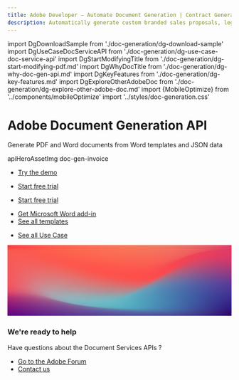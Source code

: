 ```yaml
---
title: Adobe Developer — Automate Document Generation | Contract Generation | Adobe
description: Automatically generate custom branded sales proposals, legal contracts, and invoices from Word templates and your dynamic data. Learn more today.
---
```


import DgDownloadSample from './doc-generation/dg-download-sample'
import DgUseCaseDocServiceAPI from './doc-generation/dg-use-case-doc-service-api'
import DgStartModifyingTitle from './doc-generation/dg-start-modifying-pdf.md'
import DgWhyDocTitle from './doc-generation/dg-why-doc-gen-api.md'
import DgKeyFeatures from './doc-generation/dg-key-features.md'
import DgExploreOtherAdobeDoc from './doc-generation/dg-explore-other-adobe-doc.md'
import {MobileOptimize} from '../components/mobileOptimize'
import '../styles/doc-generation.css'

<Hero slots="heading, text, assetsImg, buttons" customLayout variant="fullwidth" className="herobgImage"/>

# Adobe Document Generation API

Generate PDF and Word documents from Word templates and JSON data

<!-- ![](images/doc-gen-hero-desktop@2x.png) -->

apiHeroAssetImg doc-gen-invoice



- [Try the demo](https://adobe.com/go/dcdocgen_api_demo)


<!-- Why Document Generation API -->

<WrapperComponent slots="content" repeat="1" theme="lightest"/>
<DgWhyDocTitle/>

<TextBlock slots="buttons" isCentered theme="lightest padding-top-zero why-doc-get-started-btn" primaryOutline/>

- [Start free trial](https://dc.stage.acrobat.com/dc-integration-creation-app-cdn/index.html?api=document-generation-api)

<!-- Key Features of Adobe Document Generation API -->
<WrapperComponent slots="content" repeat="1" theme="light"/>
<DgKeyFeatures/>

<TextBlock slots="buttons" isCentered theme="light padding-top-zero why-doc-get-started-btn"/>

- [Start free trial](https://dc.stage.acrobat.com/dc-integration-creation-app-cdn/index.html?api=document-generation-api)

<MobileOptimize/>

<!-- Download Sample Templates and Data to Get Started -->

<WrapperComponent slots="content" repeat="1" theme="lightest"/>

<DgDownloadSample/>

<TextBlock slots="buttons" theme="lightest" isCentered className='blade-bottom-content ms-word-add-in-title'/>

- [Get Microsoft Word add-in](https://www.adobe.com/go/pdfEmbedAPI_demo)
- [See all templates](./doc-gen-api-template.md)

<!--  Start Modifying PDFs in a few Minutes -->
<WrapperComponent slots="content" theme="light"/>
<DgStartModifyingTitle/>

<!-- Use case for Document Services API -->
<WrapperComponent slots="content" repeat="1" theme="lightest"/>

<DgUseCaseDocServiceAPI/>

<TextBlock slots="buttons" theme="lightest" isCentered className="padding-5"/>

- [See all Use Case](https://www.adobe.io/apis/documentcloud/dcsdk/sales-proposals-and-contracts.html)

<!-- Explore other Adobe Document Cloud services -->

<WrapperComponent slots="content" repeat="1" theme="light"/>
<DgExploreOtherAdobeDoc/>

<!-- Summary Block -->
<SummaryBlock slots="image, heading, text, buttons" theme="lightest" background="white"/>

![summary block bg img](images/bg-hero.jpeg)

### We're ready to help

Have questions about the Document Services APIs ?

- [Go to the Adobe Forum](https://www.adobe.com/go/pdftoolsapi_forum)
- [Contact us](src/pages/contact-us)
